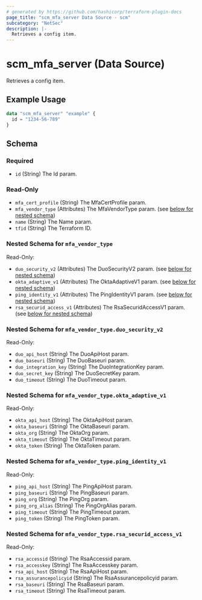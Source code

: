 ```yaml
---
# generated by https://github.com/hashicorp/terraform-plugin-docs
page_title: "scm_mfa_server Data Source - scm"
subcategory: "NetSec"
description: |-
  Retrieves a config item.
---
```


# scm_mfa_server (Data Source)

Retrieves a config item.

## Example Usage

```terraform
data "scm_mfa_server" "example" {
  id = "1234-56-789"
}
```

<!-- schema generated by tfplugindocs -->
## Schema

### Required

- `id` (String) The Id param.

### Read-Only

- `mfa_cert_profile` (String) The MfaCertProfile param.
- `mfa_vendor_type` (Attributes) The MfaVendorType param. (see [below for nested schema](#nestedatt--mfa_vendor_type))
- `name` (String) The Name param.
- `tfid` (String) The Terraform ID.

<a id="nestedatt--mfa_vendor_type"></a>
### Nested Schema for `mfa_vendor_type`

Read-Only:

- `duo_security_v2` (Attributes) The DuoSecurityV2 param. (see [below for nested schema](#nestedatt--mfa_vendor_type--duo_security_v2))
- `okta_adaptive_v1` (Attributes) The OktaAdaptiveV1 param. (see [below for nested schema](#nestedatt--mfa_vendor_type--okta_adaptive_v1))
- `ping_identity_v1` (Attributes) The PingIdentityV1 param. (see [below for nested schema](#nestedatt--mfa_vendor_type--ping_identity_v1))
- `rsa_securid_access_v1` (Attributes) The RsaSecuridAccessV1 param. (see [below for nested schema](#nestedatt--mfa_vendor_type--rsa_securid_access_v1))

<a id="nestedatt--mfa_vendor_type--duo_security_v2"></a>
### Nested Schema for `mfa_vendor_type.duo_security_v2`

Read-Only:

- `duo_api_host` (String) The DuoApiHost param.
- `duo_baseuri` (String) The DuoBaseuri param.
- `duo_integration_key` (String) The DuoIntegrationKey param.
- `duo_secret_key` (String) The DuoSecretKey param.
- `duo_timeout` (String) The DuoTimeout param.


<a id="nestedatt--mfa_vendor_type--okta_adaptive_v1"></a>
### Nested Schema for `mfa_vendor_type.okta_adaptive_v1`

Read-Only:

- `okta_api_host` (String) The OktaApiHost param.
- `okta_baseuri` (String) The OktaBaseuri param.
- `okta_org` (String) The OktaOrg param.
- `okta_timeout` (String) The OktaTimeout param.
- `okta_token` (String) The OktaToken param.


<a id="nestedatt--mfa_vendor_type--ping_identity_v1"></a>
### Nested Schema for `mfa_vendor_type.ping_identity_v1`

Read-Only:

- `ping_api_host` (String) The PingApiHost param.
- `ping_baseuri` (String) The PingBaseuri param.
- `ping_org` (String) The PingOrg param.
- `ping_org_alias` (String) The PingOrgAlias param.
- `ping_timeout` (String) The PingTimeout param.
- `ping_token` (String) The PingToken param.


<a id="nestedatt--mfa_vendor_type--rsa_securid_access_v1"></a>
### Nested Schema for `mfa_vendor_type.rsa_securid_access_v1`

Read-Only:

- `rsa_accessid` (String) The RsaAccessid param.
- `rsa_accesskey` (String) The RsaAccesskey param.
- `rsa_api_host` (String) The RsaApiHost param.
- `rsa_assurancepolicyid` (String) The RsaAssurancepolicyid param.
- `rsa_baseuri` (String) The RsaBaseuri param.
- `rsa_timeout` (String) The RsaTimeout param.
